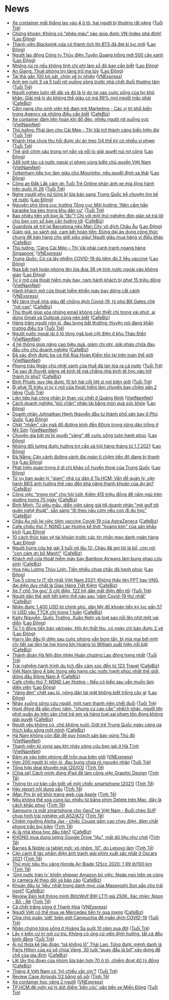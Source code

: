# News

- [Xe container mất thắng lao vào 4 ô tô, hai người bị thương rất nặng](https://tuoitre.vn/xe-container-mat-thang-lao-vao-4-o-to-hai-nguoi-bi-thuong-rat-nang-20210320182817182.htm) ([Tuổi Trẻ](https://tuoitre.vn))
- [Chứng khoán: Không có “phép màu” nào giúp được VN-Index phá đỉnh!](https://laodong.vn/kinh-te/chung-khoan-khong-co-phep-mau-nao-giup-duoc-vn-index-pha-dinh-891128.ldo) ([Lao Động](https://laodong.vn))
- [Thành viên Blackpink vừa có thành tích thì BTS đã đạt kỉ lục mới](https://laodong.vn/giai-tri/thanh-vien-blackpink-vua-co-thanh-tich-thi-bts-da-dat-ki-luc-moi-891122.ldo) ([Lao Động](https://laodong.vn))
- [Người lao động Công ty Thủy điện Tuyên Quang trồng mới 500 cây xanh](https://laodong.vn/cd-dien-luc/nguoi-lao-dong-cong-ty-thuy-dien-tuyen-quang-trong-moi-500-cay-xanh-891124.ldo) ([Lao Động](https://laodong.vn))
- [Những rủi ro nếu không tính chi phí làm sổ đỏ bạn cần biết](https://laodong.vn/bat-dong-san/nhung-rui-ro-neu-khong-tinh-chi-phi-lam-so-do-ban-can-biet-891075.ldo) ([Lao Động](https://laodong.vn))
- [An Giang: Thuê phòng trọ tàng trữ ma túy](https://laodong.vn/phap-luat/an-giang-thue-phong-tro-tang-tru-ma-tuy-891125.ldo) ([Lao Động](https://laodong.vn))
- [Tái thả gần 100 bò sát, chim về tự nhiên](https://vnexpress.net/tai-tha-gan-100-bo-sat-chim-ve-tu-nhien-4251427.html) ([VNExpress](https://vnexpress.net))
- [Anh em ruột 3 và 5 tuổi rơi xuống sông trước nhà chết đuối thương tâm](https://tuoitre.vn/anh-em-ruot-3-va-5-tuoi-roi-xuong-song-truoc-nha-chet-duoi-thuong-tam-20210320165043829.htm) ([Tuổi Trẻ](https://tuoitre.vn))
- [Người nghèo luôn dễ dãi và đó là lý do tại sao cuộc sống của họ khó khăn: Giải mã lý do không thể giàu có mà 99% mọi người mắc phải](https://cafebiz.vn/nguoi-ngheo-luon-de-dai-va-do-la-ly-do-tai-sao-cuoc-song-cua-ho-kho-khan-giai-ma-ly-do-khong-the-giau-co-ma-99-moi-nguoi-mac-phai-20210320125644683.chn) ([CafeBiz](https://cafebiz.vn))
- [Cẩm nang cho sinh viên trẻ đam mê Marketing - Các vị trí phổ biến trong Agency và những điều cần biết](https://cafebiz.vn/cam-nang-cho-sinh-vien-tre-dam-me-marketing-cac-vi-tri-pho-bien-trong-agency-va-nhung-dieu-can-biet-2021032016135912.chn) ([CafeBiz](https://cafebiz.vn))
- [Xe container đâm liên hoàn khi đổ đèo, nhiều người rơi xuống vực](http://vietnamnet.vn/vn/thoi-su/an-toan-giao-thong/xe-container-dam-lien-hoan-khi-do-deo-nhieu-nguoi-roi-xuong-vuc-721110.html) ([VietNamNet](https://vietnamnet.vn))
- [Thủ tướng: Phải làm cho Cái Mép - Thị Vải trở thành cảng biển hiện đại](https://tuoitre.vn/thu-tuong-phai-lam-cho-cai-mep-thi-vai-tro-thanh-cang-bien-hien-dai-20210320163100971.htm) ([Tuổi Trẻ](https://tuoitre.vn))
- [Khánh Hòa chưa thu hồi được dự án treo 1/4 thế kỷ có nhiều vi phạm](https://tuoitre.vn/khanh-hoa-chua-thu-hoi-duoc-du-an-treo-1-4-the-ky-co-nhieu-vi-pham-20210320162210893.htm) ([Tuổi Trẻ](https://tuoitre.vn))
- [Thế giới chìm sâu trong nợ nần và nỗi lo giải quyết núi nợ công](https://laodong.vn/the-gioi/the-gioi-chim-sau-trong-no-nan-va-noi-lo-giai-quyet-nui-no-cong-890548.ldo) ([Lao Động](https://laodong.vn))
- [348 lượt tàu cá nước ngoài vi phạm vùng biển chủ quyền Việt Nam](http://vietnamnet.vn/vn/thoi-su/chinh-tri/348-luot-tau-ca-nuoc-ngoai-vi-pham-vung-bien-chu-quyen-viet-nam-721122.html) ([VietNamNet](https://vietnamnet.vn))
- [Tottenham tiếp tục làm giàu cho Mourinho, nếu quyết định sa thải](https://laodong.vn/the-thao/tottenham-tiep-tuc-lam-giau-cho-mourinho-neu-quyet-dinh-sa-thai-891077.ldo) ([Lao Động](https://laodong.vn))
- [Công an Đắk Lắk cảm ơn Tuổi Trẻ Online phản ánh xe mía lộng hành trên quốc lộ 26](https://tuoitre.vn/cong-an-dak-lak-cam-on-tuoi-tre-online-phan-anh-xe-mia-long-hanh-tren-quoc-lo-26-20210320165907109.htm) ([Tuổi Trẻ](https://tuoitre.vn))
- [Nghe người phụ nữ từng bị lừa bán sang Trung Quốc kể chuyện tìm kế về nước](https://laodong.vn/xa-hoi/nghe-nguoi-phu-nu-tung-bi-lua-ban-sang-trung-quoc-ke-chuyen-tim-ke-ve-nuoc-891102.ldo) ([Lao Động](https://laodong.vn))
- [Nguyên phó tổng cục trưởng Tổng cục Môi trường: 'Nên cấm hẳn karaoke loa kéo trong khu dân cư'](https://tuoitre.vn/nguyen-pho-tong-cuc-truong-tong-cuc-moi-truong-nen-cam-han-karaoke-loa-keo-trong-khu-dan-cu-20210317120349421.htm) ([Tuổi Trẻ](https://tuoitre.vn))
- [Bao nhiêu tiền với bạn là “đủ”? Chỉ với một thử nghiệm đơn giản sẽ trả lời cho bạn con số bạn cần hướng tới](https://cafebiz.vn/bao-nhieu-tien-voi-ban-la-du-chi-voi-mot-thu-nghiem-don-gian-se-tra-loi-cho-ban-con-so-ban-can-huong-toi-2021031613453492.chn) ([CafeBiz](https://cafebiz.vn))
- [Guardiola sẽ trở lại Barcelona nếu Man City vô địch Châu Âu](https://laodong.vn/bong-da-quoc-te/guardiola-se-tro-lai-barcelona-neu-man-city-vo-dich-chau-au-891093.ldo) ([Lao Động](https://laodong.vn))
- [Giảm giá, so sánh giá, cam kết hoàn tiền: Đừng dại áp dụng công thức chung để bán hàng cho giới siêu giàu! Người giàu mua hàng vì điều khác](https://cafebiz.vn/giam-gia-so-sanh-gia-cam-ket-hoan-tien-dung-dai-ap-dung-cong-thuc-chung-de-ban-hang-cho-gioi-sieu-giau-nguoi-giau-mua-hang-vi-dieu-khac-2021032012494677.chn) ([CafeBiz](https://cafebiz.vn))
- [Thủ tướng: 'Cảng Cái Mép – Thị Vải phải cạnh tranh ngang hàng Singapore'](https://vnexpress.net/thu-tuong-cang-cai-mep-thi-vai-phai-canh-tranh-ngang-hang-singapore-4251424.html) ([VNExpress](https://vnexpress.net))
- [Trung Quốc: Có ca lây nhiễm COVID-19 dù tiêm đủ 2 liều vaccine](https://laodong.vn/the-gioi/trung-quoc-co-ca-lay-nhiem-covid-19-du-tiem-du-2-lieu-vaccine-891090.ldo) ([Lao Động](https://laodong.vn))
- [Nga bất ngờ hoãn phóng tên lửa đưa 38 vệ tinh nước ngoài vào không gian](https://laodong.vn/the-gioi/nga-bat-ngo-hoan-phong-ten-lua-dua-38-ve-tinh-nuoc-ngoai-vao-khong-gian-891081.ldo) ([Lao Động](https://laodong.vn))
- [Tự ý mở cửa thoát hiểm máy bay, nam hành khách bị phạt 15 triệu đồng](http://vietnamnet.vn/vn/thoi-su/an-toan-giao-thong/tu-y-mo-cua-thoat-hiem-may-bay-nam-hanh-khach-bi-phat-15-trieu-dong-721121.html) ([VietNamNet](https://vietnamnet.vn))
- [Hành khách mở cửa thoát hiểm khiến máy bay dừng cất cánh](https://vnexpress.net/hanh-khach-mo-cua-thoat-hiem-khien-may-bay-dung-cat-canh-4251428.html) ([VNExpress](https://vnexpress.net))
- [Mỹ tăng thuế nhà giàu để chống dịch Covid-19, tỷ phú Bill Gates chê "hơi cao"](https://cafebiz.vn/my-tang-thue-nha-giau-de-chong-dich-covid-19-ty-phu-bill-gates-che-hoi-cao-20210320094837566.chn) ([CafeBiz](https://cafebiz.vn))
- [Thủ thuật giúp xóa những email không cần thiết chỉ trong vài phút, ai dùng Gmail và Outlook cũng nên biết](https://cafebiz.vn/thu-thuat-giup-xoa-nhung-email-khong-can-thiet-chi-trong-vai-phut-ai-dung-gmail-va-outlook-cung-nen-biet-20210320130420152.chn) ([CafeBiz](https://cafebiz.vn))
- [Hàng trăm người nôn ói, đau bụng bất thường: Huyện nói đang khẩn trương điều tra](https://tuoitre.vn/hang-tram-nguoi-non-oi-dau-bung-bat-thuong-huyen-noi-dang-khan-truong-dieu-tra-20210320154015367.htm) ([Tuổi Trẻ](https://tuoitre.vn))
- [Người nước ngoài lái ô tô tông ngã loạt cột điện ở khu Thảo Điền](http://vietnamnet.vn/vn/thoi-su/an-toan-giao-thong/nguoi-nuoc-ngoai-lai-o-to-tong-nga-loat-cot-dien-o-khu-thao-dien-721124.html) ([VietNamNet](https://vietnamnet.vn))
- [4 hệ thống giúp nâng cao hiệu quả, giảm chi phí, giải pháp chữa đau đầu cho chủ doanh nghiệp](https://cafebiz.vn/4-he-thong-giup-nang-cao-hieu-qua-giam-chi-phi-giai-phap-chua-dau-dau-cho-chu-doanh-nghiep-20210320124137602.chn) ([CafeBiz](https://cafebiz.vn))
- [Đã xác định được ba cá thể Rùa Hoàn Kiếm tồn tại trên toàn thế giới](http://vietnamnet.vn/vn/thoi-su/moi-truong/da-xac-dinh-duoc-ba-ca-the-rua-hoan-kiem-ton-tai-tren-toan-the-gioi-721088.html) ([VietNamNet](https://vietnamnet.vn))
- [Phong trào Ngày chủ nhật xanh của Huế đã lan tỏa ra cả nước](https://tuoitre.vn/phong-trao-ngay-chu-nhat-xanh-cua-hue-da-lan-toa-ra-ca-nuoc-20210320150943518.htm) ([Tuổi Trẻ](https://tuoitre.vn))
- [Tại sao đi thuyết giảng về kinh tế mà chẳng nhà kinh tế học nào trở thành tỷ phú?](https://cafebiz.vn/tai-sao-di-thuyet-giang-ve-kinh-te-ma-chang-nha-kinh-te-hoc-nao-tro-thanh-ty-phu-20210320122810254.chn) ([CafeBiz](https://cafebiz.vn))
- [Bình Phước quy tập được 10 bộ hài cốt liệt sĩ nơi biên giới](https://tuoitre.vn/binh-phuoc-quy-tap-duoc-10-bo-hai-cot-liet-si-noi-bien-gioi-20210320152227144.htm) ([Tuổi Trẻ](https://tuoitre.vn))
- [Bị phạt 15 triệu vì tự ý mở cửa thoát hiểm làm chuyến bay chậm gần 2 tiếng](https://tuoitre.vn/bi-phat-15-trieu-vi-tu-y-mo-cua-thoat-hiem-lam-chuyen-bay-cham-gan-2-tieng-2021032015230663.htm) ([Tuổi Trẻ](https://tuoitre.vn))
- [Liên tiếp hai công nhân bị than vùi chết ở Quảng Ninh](http://vietnamnet.vn/vn/thoi-su/lien-tiep-hai-cong-nhan-bi-than-vui-chet-o-quang-ninh-721107.html) ([VietNamNet](https://vietnamnet.vn))
- [Cách doanh nghiệp “giữ chân” nhân tài bằng món quà sức khỏe](https://laodong.vn/thong-tin-doanh-nghiep/cach-doanh-nghiep-giu-chan-nhan-tai-bang-mon-qua-suc-khoe-891053.ldo) ([Lao Động](https://laodong.vn))
- [Doanh nhân Johnathan Hạnh Nguyễn đầu tư thành phố sân bay ở Phú Quốc](https://laodong.vn/thong-tin-doanh-nghiep/doanh-nhan-johnathan-hanh-nguyen-dau-tu-thanh-pho-san-bay-o-phu-quoc-890994.ldo) ([Lao Động](https://laodong.vn))
- [Chặt "nhầm" cây ngã đổ đường kính đến 60cm trong rừng dân trồng ở Mỹ Sơn](http://vietnamnet.vn/vn/thoi-su/chat-nham-cay-nga-do-duong-kinh-den-60cm-trong-rung-dan-trong-o-my-son-721087.html) ([VietNamNet](https://vietnamnet.vn))
- [Chuyên gia bật mí bí quyết &quot;vàng&quot; để cuộc sống luôn hạnh phúc](https://laodong.vn/video/chuyen-gia-bat-mi-bi-quyet-vang-de-cuoc-song-luon-hanh-phuc-890825.ldo) ([Lao Động](https://laodong.vn))
- [Những đối tượng được hưởng trợ cấp xã hội hàng tháng từ 1.7.2021](https://laodong.vn/infographic/nhung-doi-tuong-duoc-huong-tro-cap-xa-hoi-hang-thang-tu-172021-890940.ldo) ([Lao Động](https://laodong.vn))
- [Đà Nẵng: Cận cảnh đường vành đai ngàn tỉ chậm tiến độ đang bị thanh tra](https://laodong.vn/photo/da-nang-can-canh-duong-vanh-dai-ngan-ti-cham-tien-do-dang-bi-thanh-tra-891013.ldo) ([Lao Động](https://laodong.vn))
- [Phát hiện quan trọng ở di chỉ khảo cổ huyền thoại của Trung Quốc](https://laodong.vn/the-gioi/phat-hien-quan-trong-o-di-chi-khao-co-huyen-thoai-cua-trung-quoc-891071.ldo) ([Lao Động](https://laodong.vn))
- [Từ vụ ban quản lý "giam" nhà cư dân ở Tp.HCM: Vấn đề quản lý, vận hành BĐS ảnh hưởng thế nào đến khả năng thanh khoản của dự án?](https://cafebiz.vn/tu-vu-ban-quan-ly-giam-nha-cu-dan-o-tphcm-van-de-quan-ly-van-hanh-bds-anh-huong-the-nao-den-kha-nang-thanh-khoan-cua-du-an-20210320092645572.chn) ([CafeBiz](https://cafebiz.vn))
- [Công việc "trong mơ" cho hội lười: Kiếm 415 triệu đồng để nằm ngủ trên giường trong 70 ngày](https://cafebiz.vn/cong-viec-trong-mo-cho-hoi-luoi-kiem-415-trieu-dong-de-nam-ngu-tren-giuong-trong-70-ngay-20210320151404191.chn) ([CafeBiz](https://cafebiz.vn))
- [Bình Minh: Từ siêu mẫu, diễn viên sáng giá tới doanh nhân "mê golf tới quên nghệ thuật", sẵn sàng “đi theo nấu cơm nếu con đi du học”](https://cafebiz.vn/binh-minh-tu-sieu-mau-dien-vien-sang-gia-toi-doanh-nhan-me-golf-toi-quen-nghe-thuat-san-sang-di-theo-nau-com-neu-con-di-du-hoc-20210320151204788.chn) ([CafeBiz](https://cafebiz.vn))
- [Châu Âu nối lại việc tiêm vaccine Covid-19 của AstraZeneca](https://cafebiz.vn/chau-au-noi-lai-viec-tiem-vaccine-covid-19-cua-astrazeneca-20210320130953182.chn) ([CafeBiz](https://cafebiz.vn))
- [Cafe chiều thứ 7: NSND Lan Hương kể thời &quot;hoàng kim&quot; của sân khấu kịch](https://laodong.vn/video/cafe-chieu-thu-7-nsnd-lan-huong-ke-thoi-hoang-kim-cua-san-khau-kich-891016.ldo) ([Lao Động](https://laodong.vn))
- [10 cách thức bảo vệ tài khoản trước các tin nhắn mạo danh ngân hàng](https://laodong.vn/phap-luat/10-cach-thuc-bao-ve-tai-khoan-truoc-cac-tin-nhan-mao-danh-ngan-hang-891019.ldo) ([Lao Động](https://laodong.vn))
- [Người hùng cứu bé gái 3 tuổi rơi lầu 12: Cháu đã gọi tôi là bố, còn nói "con cảm ơn bố Mạnh!"](https://cafebiz.vn/nguoi-hung-cuu-be-gai-3-tuoi-roi-lau-12-chau-da-goi-toi-la-bo-con-noi-con-cam-on-bo-manh-20210320130614555.chn) ([CafeBiz](https://cafebiz.vn))
- [Khách mở cửa thoát hiểm máy bay Bamboo Airways làm bung phao cứu sinh](https://cafebiz.vn/khach-mo-cua-thoat-hiem-may-bay-bamboo-airways-lam-bung-phao-cuu-sinh-20210320130451132.chn) ([CafeBiz](https://cafebiz.vn))
- [Hoa hậu Lương Thùy Linh: Tiền nhiều chưa chắc đã hạnh phúc](https://laodong.vn/video/hoa-hau-luong-thuy-linh-tien-nhieu-chua-chac-da-hanh-phuc-891008.ldo) ([Lao Động](https://laodong.vn))
- [Top 5 công ty IT tốt nhất Việt Nam 2021: Không thấy tên FPT hay VNG, đại diện duy nhất là Giao Hàng Tiết Kiệm](https://cafebiz.vn/top-5-cong-ty-it-tot-nhat-viet-nam-2021-khong-thay-ten-fpt-hay-vng-dai-dien-duy-nhat-la-giao-hang-tiet-kiem-20210320121458844.chn) ([CafeBiz](https://cafebiz.vn))
- [Xe 7 chỗ ‘hạ gục’ 5 cột điện, 122 hộ dân mất điện đến tối](https://tuoitre.vn/xe-7-cho-ha-guc-5-cot-dien-122-ho-dan-mat-dien-den-toi-20210320141536757.htm) ([Tuổi Trẻ](https://tuoitre.vn))
- [Người dân thế giới tiết kiệm thế nào sau 'năm Covid-19 thứ nhất'](https://cafebiz.vn/nguoi-dan-the-gioi-tiet-kiem-the-nao-sau-nam-covid-19-thu-nhat-20210320130153137.chn) ([CafeBiz](https://cafebiz.vn))
- [Nhận được 1.400 USD từ chính phủ, dân Mỹ đổ khoản tiền kỷ lục gần 57 tỷ USD vào TTCK chỉ trong 1 tuần](https://cafebiz.vn/nhan-duoc-1400-usd-tu-chinh-phu-dan-my-do-khoan-tien-ky-luc-gan-57-ty-usd-vao-ttck-chi-trong-1-tuan-2021032012591091.chn) ([CafeBiz](https://cafebiz.vn))
- [Kaity Nguyễn, Quốc Trường, Xuân Nghị và loạt sao nổi lên nhờ một vai diễn](https://laodong.vn/photo/kaity-nguyen-quoc-truong-xuan-nghi-va-loat-sao-noi-len-nho-mot-vai-dien-890916.ldo) ([Lao Động](https://laodong.vn))
- [Từ 1 tỉ đồng tiền bán vé/ngày, Hội An thất thu, có ngày chỉ bán được 2 vé](https://laodong.vn/video/tu-1-ti-dong-tien-ban-vengay-hoi-an-that-thu-co-ngay-chi-ban-duoc-2-ve-891033.ldo) ([Lao Động](https://laodong.vn))
- [Harry lần đầu lộ diện sau cuộc phỏng vấn bom tấn, bị mỉa mai bởi một chi tiết sai lầm tai hại trong khi Hoàng tử William xuất hiện nổi bật](https://cafebiz.vn/harry-lan-dau-lo-dien-sau-cuoc-phong-van-bom-tan-bi-mia-mai-boi-mot-chi-tiet-sai-lam-tai-hai-trong-khi-hoang-tu-william-xuat-hien-noi-bat-2021032011214237.chn) ([CafeBiz](https://cafebiz.vn))
- [Thành đoàn Hà Nội đón nhận Huân chương Lao động hạng nhất](https://tuoitre.vn/thanh-doan-ha-noi-don-nhan-huan-chuong-lao-dong-hang-nhat-20210320111002906.htm) ([Tuổi Trẻ](https://tuoitre.vn))
- [Trải nghiệm hành trình du lịch đầy cảm xúc đến từ 123 Travel](https://cafebiz.vn/trai-nghiem-hanh-trinh-du-lich-day-cam-xuc-den-tu-123-travel-20210320113325687.chn) ([CafeBiz](https://cafebiz.vn))
- [Việt Nam tăng 4 bậc trong xếp hạng các nước hạnh phúc nhất thế giới, đứng đầu Đông Nam Á](https://cafebiz.vn/viet-nam-tang-4-bac-trong-xep-hang-cac-nuoc-hanh-phuc-nhat-the-gioi-dung-dau-dong-nam-a-20210320111107785.chn) ([CafeBiz](https://cafebiz.vn))
- [Cafe chiều thứ 7: NSND Lan Hương - Nếu có kiếp sau vẫn muốn làm diễn viên](https://laodong.vn/emagazine/cafe-chieu-thu-7-nsnd-lan-huong-neu-co-kiep-sau-van-muon-lam-dien-vien-888592.ldo) ([Lao Động](https://laodong.vn))
- [“Vàng đen” chết sau lũ, nông dân tái mặt không biết trồng cây gì](https://laodong.vn/video/vang-den-chet-sau-lu-nong-dan-tai-mat-khong-biet-trong-cay-gi-890992.ldo) ([Lao Động](https://laodong.vn))
- [Nhảy xuống sông cứu người, một nam thanh niên chết đuối](https://tuoitre.vn/nhay-xuong-song-cuu-nguoi-mot-nam-thanh-nien-chet-duoi-20210320120804568.htm) ([Tuổi Trẻ](https://tuoitre.vn))
- [Hoạt động đã gần chục năm, "chung cư cao cấp" nhếch nhác, người lớn phơi quần áo trên sân chơi trẻ em và hàng loạt sai phạm tồn đọng không giải quyết](https://cafebiz.vn/hoat-dong-da-gan-chuc-nam-chung-cu-cao-cap-nhech-nhac-nguoi-lon-phoi-quan-ao-tren-san-choi-tre-em-va-hang-loat-sai-pham-ton-dong-khong-giai-quyet-2021032011022951.chn) ([CafeBiz](https://cafebiz.vn))
- [Người yêu không có, chó không nuôi: Giới trẻ Trung Quốc ngày càng ưa thích kiểu sống một mình](https://cafebiz.vn/nguoi-yeu-khong-co-cho-khong-nuoi-gioi-tre-trung-quoc-ngay-cang-ua-thich-kieu-song-mot-minh-20210319153225742.chn) ([CafeBiz](https://cafebiz.vn))
- [Hà Nam không còn đất để quy hoạch sân bay vùng Thủ đô](http://vietnamnet.vn/vn/thoi-su/an-toan-giao-thong/ha-nam-khong-con-dat-de-quy-hoach-san-bay-vung-thu-do-721077.html) ([VietNamNet](https://vietnamnet.vn))
- [Thanh niên tử vong sau khi nhảy sông cứu bạn gái ở Hà Tĩnh](http://vietnamnet.vn/vn/thoi-su/thanh-nie-n-tu-vong-sau-khi-nha-y-so-ng-cu-u-ba-n-ga-i-o-ha-tinh-721070.html) ([VietNamNet](https://vietnamnet.vn))
- [Đâm xe vào biên phòng để trốn qua biên giới](https://vnexpress.net/dam-xe-vao-bien-phong-de-tron-qua-bien-gioi-4251361.html) ([VNExpress](https://vnexpress.net))
- [Hơn 200 người bị nôn ói, đau bụng chưa rõ nguyên nhân](https://tuoitre.vn/hon-200-nguoi-bi-non-oi-dau-bung-chua-ro-nguyen-nhan-20210320094056278.htm) ([Tuổi Trẻ](https://tuoitre.vn))
- [Tổng hợp deal khuyến mãi (20/03)](https://tinhte.vn/thread/tong-hop-deal-khuyen-mai-20-03.3296708/) ([Tinh Tế](https://tinhte.vn))
- [[Chia sẻ] Cách mình dùng iPad để làm công việc Graphic Design](https://tinhte.vn/thread/chia-se-cach-minh-dung-ipad-de-lam-cong-viec-graphic-design.3293866/) ([Tinh Tế](https://tinhte.vn))
- [Thông tin cơ bản cần biết về một chiếc smartphone (2021)](https://tinhte.vn/thread/thong-tin-co-ban-can-biet-ve-mot-chiec-smartphone-2021.3294783/) ([Tinh Tế](https://tinhte.vn))
- [Hãy report nội dung xấu](https://tinhte.vn/thread/hay-report-noi-dung-xau.3296686/) ([Tinh Tế](https://tinhte.vn))
- [iMac Pro bị gỡ khỏi trang web của Apple](https://tinhte.vn/thread/imac-pro-bi-go-khoi-trang-web-cua-apple.3296630/) ([Tinh Tế](https://tinhte.vn))
- [Nếu không thể xoá cùng lúc nhiều từ bằng phím Delete trên Mac, đây là cách khắc phục](https://tinhte.vn/thread/neu-khong-the-xoa-cung-luc-nhieu-tu-bang-phim-delete-tren-mac-day-la-cach-khac-phuc.3296307/) ([Tinh Tế](https://tinhte.vn))
- [Samsung ra mắt smartphone cho GenZ tại Việt Nam - Buổi chèo SUP chụp hình trải nghiệm với A52/A72](https://tinhte.vn/thread/samsung-ra-mat-smartphone-cho-genz-tai-viet-nam-buoi-cheo-sup-chup-hinh-trai-nghiem-voi-a52-a72.3296855/) ([Tinh Tế](https://tinhte.vn))
- [Chiêm ngưỡng Alpha Jax - chiếc Coupe gầm cao chạy điện, đậm chất phong trần bụi bặm](https://tinhte.vn/thread/chiem-nguong-alpha-jax-chiec-coupe-gam-cao-chay-dien-dam-chat-phong-tran-bui-bam.3296072/) ([Tinh Tế](https://tinhte.vn))
- [Ai là nhà khoa học đầu tiên?](https://cafebiz.vn/ai-la-nha-khoa-hoc-dau-tien-2021032008571139.chn) ([CafeBiz](https://cafebiz.vn))
- [KHÔNG mua dung lượng Google Drive "lậu", mất dữ liệu như chơi](https://tinhte.vn/thread/khong-mua-dung-luong-google-drive-lau-mat-du-lieu-nhu-choi.3296571/) ([Tinh Tế](https://tinhte.vn))
- [Barnes & Noble ra tablet mới: vỏ nhôm, 10”, do Lenovo làm](https://tinhte.vn/thread/barnes-noble-ra-tablet-moi-vo-nhom-10-do-lenovo-lam.3296611/) ([Tinh Tế](https://tinhte.vn))
- [Cận cảnh 8 tác phẩm điện ảnh tranh giải phim xuất sắc nhất ở Oscars 2021](https://tinhte.vn/thread/can-canh-8-tac-pham-dien-anh-tranh-giai-phim-xuat-sac-nhat-o-oscars-2021.3296827/) ([Tinh Tế](https://tinhte.vn))
- [Thử mức tiêu thụ xăng Honda Air Blade 125cc 2020: 1,99 lít/100 km](https://tinhte.vn/thread/thu-muc-tieu-thu-xang-honda-air-blade-125cc-2020-1-99-lit-100-km.3294455/) ([Tinh Tế](https://tinhte.vn))
- [‘Giọt nước tràn ly’ khiến shipper Amazon bỏ việc: Ngáp ngủ trên xe cũng bị camera AI theo dõi và báo cáo](https://cafebiz.vn/giot-nuoc-tran-ly-khien-shipper-amazon-bo-viec-ngap-ngu-tren-xe-cung-bi-camera-ai-theo-doi-va-bao-cao-2021032010485792.chn) ([CafeBiz](https://cafebiz.vn))
- [Khoản đầu tư ‘liều’ nhất trong danh mục của Masayoshi Son sắp cho trái ngọt?](https://cafebiz.vn/khoan-dau-tu-lieu-nhat-trong-danh-muc-cua-masayoshi-son-sap-cho-trai-ngot-20210320111901664.chn) ([CafeBiz](https://cafebiz.vn))
- [Review Đèn led thông minh BlitzWolf BW-LT11 giá 250K. Xác nhận: Ngon - Bổ - Rẻ](https://tinhte.vn/thread/review-den-led-thong-minh-blitzwolf-bw-lt11-gia-250k-xac-nhan-ngon-bo-re.3296335/) ([Tinh Tế](https://tinhte.vn))
- [Cá chết trắng sông ở Thanh Hóa](https://vnexpress.net/ca-chet-trang-song-o-thanh-hoa-4251335.html) ([VNExpress](https://vnexpress.net))
- [Người Việt có thể mua xe Mercedes tiền tỷ qua mạng](https://cafebiz.vn/nguoi-viet-co-the-mua-xe-mercedes-tien-ty-qua-mang-20210320090342772.chn) ([CafeBiz](https://cafebiz.vn))
- [Chia nhỏ quân ‘siết’ biên giới Campuchia để ngăn dịch COVID-19](https://tuoitre.vn/chia-nho-quan-siet-bien-gioi-campuchia-de-ngan-dich-covid-19-20210320094716002.htm) ([Tuổi Trẻ](https://tuoitre.vn))
- [Nhân chứng từng sống ở Hoàng Sa suốt 10 năm qua đời](https://tuoitre.vn/nhan-chung-tung-song-o-hoang-sa-suot-10-nam-qua-doi-20210320093932736.htm) ([Tuổi Trẻ](https://tuoitre.vn))
- [Lấy ý kiến cử tri nơi cư trú: Không có ứng cử viên định hướng, tất cả đều bình đẳng](https://tuoitre.vn/lay-y-kien-cu-tri-noi-cu-tru-khong-co-ung-cu-vien-dinh-huong-tat-ca-deu-binh-dang-2021032010401836.htm) ([Tuổi Trẻ](https://tuoitre.vn))
- [Ái nữ thừa kế tập đoàn “gã khổng lồ” Thái Lan: Từng được mệnh danh là Paris Hilton của xứ sở chùa Vàng, 30 tuổi “quay đầu là bờ” xây dựng đế chế của gia đình](https://cafebiz.vn/ai-nu-thua-ke-tap-doan-ga-khong-lo-thai-lan-tung-duoc-menh-danh-la-paris-hilton-cua-xu-so-chua-vang-30-tuoi-quay-dau-la-bo-xay-dung-de-che-cua-gia-dinh-20210320092243353.chn) ([CafeBiz](https://cafebiz.vn))
- [Lật tẩy thủ đoạn của nhóm lừa bán hơn 70 ô tô, chiếm đoạt 40 tỷ đồng](https://cafebiz.vn/lat-tay-thu-doan-cua-nhom-lua-ban-hon-70-o-to-chiem-doat-40-ty-dong-20210320105233786.chn) ([CafeBiz](https://cafebiz.vn))
- [Tháng 4 Việt Nam có 'hộ chiếu vắc xin'?](https://tuoitre.vn/thang-4-viet-nam-co-ho-chieu-vac-xin-2021032007525545.htm) ([Tuổi Trẻ](https://tuoitre.vn))
- [Review Case Airpods 1/2 bằng gỗ sồi](https://tinhte.vn/thread/review-case-airpods-1-2-bang-go-soi.3296382/) ([Tinh Tế](https://tinhte.vn))
- [Xe container húc văng 2 người](https://vnexpress.net/xe-container-huc-vang-2-nguoi-4251305.html) ([VNExpress](https://vnexpress.net))
- [TP.HCM đề nghị xử lý dứt điểm 'bến cóc' gần bến xe Miền Đông](https://tuoitre.vn/tp-hcm-de-nghi-xu-ly-dut-diem-ben-coc-gan-ben-xe-mien-dong-20210320101217039.htm) ([Tuổi Trẻ](https://tuoitre.vn))
